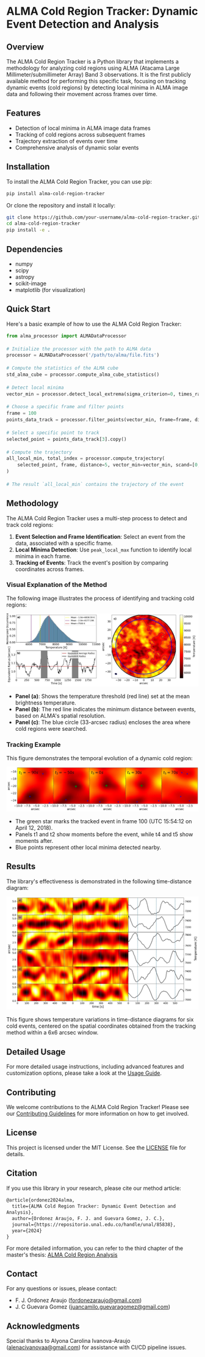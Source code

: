 # ALMA Cold Region Tracker: Dynamic Event Detection and Analysis

## Overview

The ALMA Cold Region Tracker is a Python library that implements a methodology for analyzing cold regions using ALMA (Atacama Large Millimeter/submillimeter Array) Band 3 observations. It is the first publicly available method for performing this specific task, focusing on tracking dynamic events (cold regions) by detecting local minima in ALMA image data and following their movement across frames over time.

## Features

- Detection of local minima in ALMA image data frames
- Tracking of cold regions across subsequent frames
- Trajectory extraction of events over time
- Comprehensive analysis of dynamic solar events

## Installation

To install the ALMA Cold Region Tracker, you can use pip:

```bash
pip install alma-cold-region-tracker
```

Or clone the repository and install it locally:

```bash
git clone https://github.com/your-username/alma-cold-region-tracker.git
cd alma-cold-region-tracker
pip install -e .
```

## Dependencies

- numpy
- scipy
- astropy
- scikit-image
- matplotlib (for visualization)

## Quick Start

Here's a basic example of how to use the ALMA Cold Region Tracker:

```python
from alma_processor import ALMADataProcessor

# Initialize the processor with the path to ALMA data
processor = ALMADataProcessor('/path/to/alma/file.fits')

# Compute the statistics of the ALMA cube
std_alma_cube = processor.compute_alma_cube_statistics()

# Detect local minima
vector_min = processor.detect_local_extrema(sigma_criterion=0, times_radio=2)

# Choose a specific frame and filter points
frame = 100
points_data_track = processor.filter_points(vector_min, frame=frame, distance_threshold=110)

# Select a specific point to track
selected_point = points_data_track[3].copy()

# Compute the trajectory
all_local_min, total_index = processor.compute_trajectory(
    selected_point, frame, distance=5, vector_min=vector_min, scand=[0, processor.almacube.shape[0]]
)

# The result `all_local_min` contains the trajectory of the event
```

## Methodology

The ALMA Cold Region Tracker uses a multi-step process to detect and track cold regions:

1. **Event Selection and Frame Identification**: Select an event from the data, associated with a specific frame.
2. **Local Minima Detection**: Use `peak_local_max` function to identify local minima in each frame.
3. **Tracking of Events**: Track the event's position by comparing coordinates across frames.

### Visual Explanation of the Method

The following image illustrates the process of identifying and tracking cold regions:

![Method Explanation](https://github.com/JavierOrdonezA/ALMA-Cold-Region-Tracker-Dynamic-Event-Detection-and-Analysis/blob/main/example_how_to_use/data_select_minimum.jpg)

- **Panel (a)**: Shows the temperature threshold (red line) set at the mean brightness temperature.
- **Panel (b)**: The red line indicates the minimum distance between events, based on ALMA's spatial resolution.
- **Panel (c)**: The blue circle (33-arcsec radius) encloses the area where cold regions were searched.

### Tracking Example

This figure demonstrates the temporal evolution of a dynamic cold region:

![Tracking Example](https://github.com/JavierOrdonezA/ALMA-Cold-Region-Tracker-Dynamic-Event-Detection-and-Analysis/blob/main/example_how_to_use/example_tracking.jpg)

- The green star marks the tracked event in frame 100 (UTC 15:54:12 on April 12, 2018).
- Panels t1 and t2 show moments before the event, while t4 and t5 show moments after.
- Blue points represent other local minima detected nearby.

## Results

The library's effectiveness is demonstrated in the following time-distance diagram:

![Time-Distance Diagram](https://github.com/JavierOrdonezA/ALMA-Cold-Region-Tracker-Dynamic-Event-Detection-and-Analysis/blob/main/example_how_to_use/alma_time_distance_var.jpg)

This figure shows temperature variations in time-distance diagrams for six cold events, centered on the spatial coordinates obtained from the tracking method within a 6x6 arcsec window.

## Detailed Usage

For more detailed usage instructions, including advanced features and customization options, please take a look at the [Usage Guide](docs/usage_guide.md).

<!---
## Examples

We provide several examples demonstrating the library's capabilities:

- [Basic Event Tracking](examples/basic_tracking.py)
- [Multi-Event Analysis](examples/multi_event_analysis.py)
- [Visualization of Trajectories](examples/trajectory_visualization.py)
-->


## Contributing

We welcome contributions to the ALMA Cold Region Tracker! Please see our [Contributing Guidelines](CONTRIBUTING.md) for more information on how to get involved.

## License

This project is licensed under the MIT License. See the [LICENSE](LICENSE) file for details.

## Citation

If you use this library in your research, please cite our method article:

```
@article{ordonez2024alma,
  title={ALMA Cold Region Tracker: Dynamic Event Detection and Analysis},
  author={Ordonez Araujo, F. J. and Guevara Gomez, J. C.},
  journal={https://repositorio.unal.edu.co/handle/unal/85838},
  year={2024}
}
```

For more detailed information, you can refer to the third chapter of the master's thesis: [ALMA Cold Region Analysis](https://repositorio.unal.edu.co/handle/unal/85838)

## Contact

For any questions or issues, please contact:

- F. J. Ordonez Araujo (fordonezaraujo@gmail.com)
- J. C Guevara Gomez (juancamilo.guevaragomez@gmail.com)

## Acknowledgments

Special thanks to Alyona Carolina Ivanova-Araujo (alenacivanovaa@gmail.com) for assistance with CI/CD pipeline issues.
